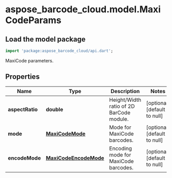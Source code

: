 # aspose_barcode_cloud.model.MaxiCodeParams

## Load the model package

```dart
import 'package:aspose_barcode_cloud/api.dart';
```
MaxiCode parameters.

## Properties

Name | Type | Description | Notes
---- | ---- | ----------- | -----
**aspectRatio** | **double** | Height/Width ratio of 2D BarCode module. | [optional] [default to null]
**mode** | [**MaxiCodeMode**](MaxiCodeMode.md) | Mode for MaxiCode barcodes. | [optional] [default to null]
**encodeMode** | [**MaxiCodeEncodeMode**](MaxiCodeEncodeMode.md) | Encoding mode for MaxiCode barcodes. | [optional] [default to null]

